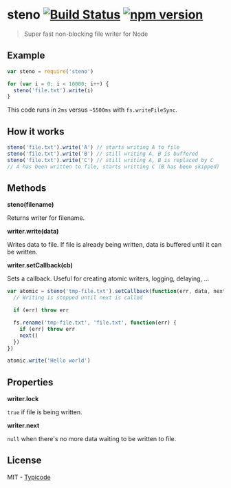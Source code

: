 # steno [![Build Status](https://travis-ci.org/typicode/steno.svg?branch=master)](https://travis-ci.org/typicode/steno) [![npm version](https://badge.fury.io/js/steno.svg)](http://badge.fury.io/js/steno)

> Super fast non-blocking file writer for Node

## Example

```javascript
var steno = require('steno')

for (var i = 0; i < 10000; i++) {
  steno('file.txt').write(i)
}
```

This code runs in `2ms` versus `~5500ms` with `fs.writeFileSync`.

## How it works

```javascript
steno('file.txt').write('A') // starts writing A to file
steno('file.txt').write('B') // still writing A, B is buffered
steno('file.txt').write('C') // still writing A, B is replaced by C
// A has been written to file, starts writting C (B has been skipped)
```

## Methods

__steno(filename)__

Returns writer for filename.

__writer.write(data)__

Writes data to file. If file is already being written, data is buffered until it can be written.

__writer.setCallback(cb)__

Sets a callback. Useful for creating atomic writers, logging, delaying, ...

```javascript
var atomic = steno('tmp-file.txt').setCallback(function(err, data, next) {
  // Writing is stopped until next is called

  if (err) throw err

  fs.rename('tmp-file.txt', 'file.txt', function(err) {
    if (err) throw err
    next()
  })
})

atomic.write('Hello world')
```

## Properties

__writer.lock__

`true` if file is being written.

__writer.next__

`null` when there's no more data waiting to be written to file.

## License

MIT - [Typicode](https://github.com/typicode)
